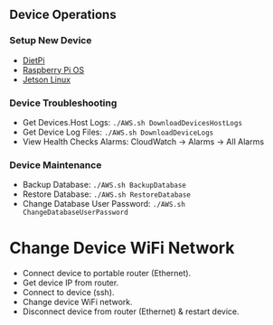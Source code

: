 ## Device Operations

### Setup New Device
- [DietPi](DietPi.md#setup-new-device)
- [Raspberry Pi OS](RaspberryPi.md#setup-new-device)
- [Jetson Linux](Jetson.md#setup-new-device)

### Device Troubleshooting
- Get Devices.Host Logs: `./AWS.sh DownloadDevicesHostLogs`
- Get Device Log Files: `./AWS.sh DownloadDeviceLogs`
- View Health Checks Alarms: CloudWatch -> Alarms -> All Alarms

### Device Maintenance
- Backup Database: `./AWS.sh BackupDatabase`
- Restore Database: `./AWS.sh RestoreDatabase`
- Change Database User Password: `./AWS.sh ChangeDatabaseUserPassword`

# Change Device WiFi Network
- Connect device to portable router (Ethernet).
- Get device IP from router.
- Connect to device (ssh).
- Change device WiFi network.
- Disconnect device from router (Ethernet) & restart device.